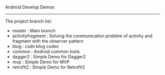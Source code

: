 Android Develop Demos

-----

The project branch list:

* master : Main branch
* activityfragment : Solving the communication problem of activity and fragment with the observer pattern
* blog : csdn blog codes
* common : Android common tools
* dagger2 : Simple Demo for  Dagger2
* mvp : Simple Demo for  MVP
* retrofit2 : Simple Demo for Retrofit2
